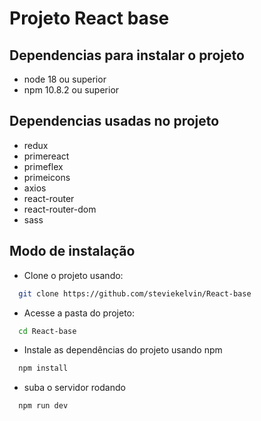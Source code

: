 # Projeto React base

## Dependencias para instalar o projeto

- node 18 ou superior
- npm 10.8.2 ou superior

## Dependencias usadas no projeto

- redux
- primereact
- primeflex
- primeicons
- axios
- react-router
- react-router-dom
- sass

## Modo de instalação

- Clone o projeto usando:

```bash
  git clone https://github.com/steviekelvin/React-base
```

- Acesse a pasta do projeto:

```bash
  cd React-base
```

- Instale as dependências do projeto usando npm

```bash
  npm install
```

- suba o servidor rodando

```bash
  npm run dev
```
